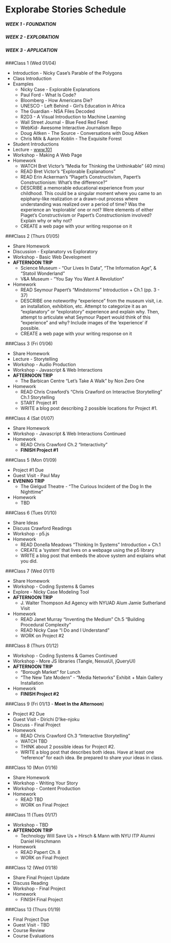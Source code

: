 Explorabe Stories Schedule
==========================

##### WEEK 1 - FOUNDATION
##### WEEK 2 - EXPLORATION
##### WEEK 3 - APPLICATION

###Class 1 (Wed 01/04)
* Introduction - Nicky Case’s Parable of the Polygons  
* Class Introduction  
* Examples  
	* Nicky Case - Explorable Explanations  
	* Paul Ford - What Is Code?  
	* Bloomberg - How Americans Die?  
	* UNESCO - Left Behind - Girl’s Education in Africa  
	* The Guardian - NSA Files Decoded  
	* R2D3 - A Visual Introduction to Machine Learning  
	* Wall Street Journal - Blue Feed Red Feed  
	* WebKid- Awesome Interactive Journalism Repo  
	* Doug Aitken - The Source - Conversations with Doug Aitken  
	* Chris Milk & Aaron Koblin - The Exquisite Forest  
* Student Introductions
* Lecture - www.101
* Workshop - Making A Web Page
* Homework  
	* WATCH Bret Victor’s “Media for Thinking the Unthinkable” (40 mins)  
	* READ Bret Victor’s “Explorable Explanations”
	* READ Erin Ackerman’s “Piaget’s Constructivism, Papert’s Constructionism: What’s the difference?”
	* DESCRIBE a memorable educational experience from your childhood. This could be a singular moment where you came to an epiphany-like realization or a drawn-out process where understanding was realized over a period of time? Was the experience an ‘explorable’ one or not? Were elements of either Piaget’s Constructivism or Papert’s Constructionism involved? Explain why or why not?  
	* CREATE a web page with your writing response on it  

###Class 2 (Thurs 01/05)
* Share Homework
* Discussion - Explanatory vs Exploratory
* Workshop - Basic Web Development
* **AFTERNOON TRIP**  
	* Science Museum - “Our Lives In Data”, “The Information Age”, & “Statoil Wonderland”   
	* V&A Museum - “You Say You Want A Revolution”  
* Homework  
	* READ Seymour Papert’s “Mindstorms” Introduction + Ch.1 (pp. 3 - 37)
	* DESCRIBE one noteworthy “experience” from the museum visit, i.e. an installation, exhibition, etc.  Attempt to categorize it as an “explanatory” or “exploratory” experience and explain why. Then, attempt to articulate what Seymour Papert would think of this “experience” and why? Include images of the ‘experience’ if possible. 
	* CREATE a web page with your writing response on it

###Class 3 (Fri 01/06)
* Share Homework  
* Lecture - Storytelling  
* Workshop - Audio Production  
* Workshop - Javascript & Web Interactions  
* **AFTERNOON TRIP**  
	* The Barbican Centre “Let’s Take A Walk” by Non Zero One  
* Homework  
	* READ Chris Crawford’s “Chris Crawford on Interactive Storytelling” Ch.1 Storytelling
	* START Project #1  
	* WRITE a blog post describing 2 possible locations for Project #1.  

###Class 4 (Sat 01/07)
* Share Homework  
* Workshop - Javascript & Web Interactions Continued  
* Homework  
	* READ Chris Crawford Ch.2 “Interactivity”  
	* **FINISH Project #1**   

###Class 5 (Mon 01/09)
* Project #1 Due  
* Guest Visit - Paul May  
* **EVENING TRIP**  
	* The Gielgud Theatre - “The Curious Incident of the Dog In the Nighttime”  
* Homework  
	* TBD  

###Class 6 (Tues 01/10)
* Share Ideas  
* Discuss Crawford Readings  
* Workshop - p5.js  
* Homework  
	* READ Donella Meadows “Thinking In Systems” Introduction + Ch.1  
	* CREATE a ‘system’ that lives on a webpage using the p5 library  
	* WRITE a blog post that embeds the above system and explains what you did.  

###Class 7 (Wed 01/11)
* Share Homework  
* Workshop - Coding Systems & Games  
* Explore - Nicky Case Modeling Tool  
* **AFTERNOON TRIP**  
	* J. Walter Thompson Ad Agency with NYUAD Alum Jamie Sutherland Visit   
* Homework  
	* READ Janet Murray “Inventing the Medium” Ch.5 “Building Procedural Complexity”  
	* READ Nicky Case “I Do and I Understand”  
	* WORK on Project #2  

###Class 8 (Thurs 01/12)
* Workshop - Coding Systems & Games Continued  
* Workshop - More JS libraries (Tangle, NexusUI, jQueryUI)  
* **AFTERNOON TRIP** 
	* “Borough Market” for Lunch
	* “The New Tate Modern” - “Media Networks” Exhibit + Main Gallery Installation
* Homework  
	* **FINISH Project #2**

###Class 9  (Fri 01/13 - **Meet In the Afternoon**)
* Project #2 Due  
* Guest  Visit - Dirichi D’Ike-njoku  
* Discuss - Final Project  
* Homework  
	* READ Chris Crawford Ch.3 “Interactive Storytelling”  
	* WATCH TBD  
	* THINK about 2 possible ideas for Project #2.   
	* WRITE a blog post that describes both ideas. Have at least one “reference” for each idea. Be prepared to share your ideas in class.   
 
###Class 10 (Mon 01/16)
* Share Homework
* Workshop - Writing Your Story
* Workshop - Content Production
* Homework
	* READ TBD
	* WORK on Final Project

###Class 11 (Tues 01/17)
* Workshop - TBD  
* **AFTERNOON TRIP**  
	* Technology Will Save Us + Hirsch & Mann with NYU ITP Alumni Daniel Hirschmann  
* Homework  
	* READ Papert Ch. 8
	* WORK on Final Project  

###Class 12 (Wed 01/18)
* Share Final Project Update  
* Discuss Reading  
* Workshop - Final Project  
* Homework  
	* FINISH Final Project  

###Class 13 (Thurs 01/19)
* Final Project Due  
* Guest Visit - TBD  
* Course Review  
* Course Evaluations  